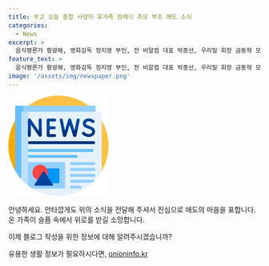 ```yaml
---
title: 부고 오늘 종합 사망자 유가족 장례식 추모 부조 애도 소식
categories:
  - News
excerpt: >
  음식평론가 황광해, 영화감독 정지영 부인, 전 비알컴 대표 박종선, 우리밀 회장 금동혁 모친 등 다섯 분이 별세했습니다. 장례식 일정과 연락처는 아래와 같습니다. (요약문 150자 이내)
feature_text: >
  음식평론가 황광해, 영화감독 정지영 부인, 전 비알컴 대표 박종선, 우리밀 회장 금동혁 모친 등 다섯 분이 별세했습니다. 장례식 일정과 연락처는 아래와 같습니다. (요약문 150자 이내)
image: '/assets/img/newspaper.png'
---
```


<p><img src="/assets/img/newspaper.png" alt="kimp 속보" /></p>

<p>안녕하세요. 안타깝게도 위의 소식을 전달해 주셔서 진심으로 애도의 마음을 표합니다. 온 가족이 슬픔 속에서 위로를 받길 소망합니다.</p>

<p>이제 블로그 작성을 위한 정보에 대해 알려주시겠습니까?</p>
유용한 생활 정보가 필요하시다면, <a href="https://onioninfo.kr" rel="dofollow">onioninfo.kr</a>


